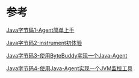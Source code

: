 # 参考

[Java字节码1-Agent简单上手](https://www.jianshu.com/p/3bbfa22ec7f5)

[Java字节码2-instrument初体验](https://www.jianshu.com/p/be092b1c72cb)

[Java字节码3-使用ByteBuddy实现一个Java-Agent](https://www.jianshu.com/p/fe1448bf7d31)

[Java字节码4-使用Java-Agent实现一个JVM监控工具](https://www.jianshu.com/p/9d86c7e653cb)
